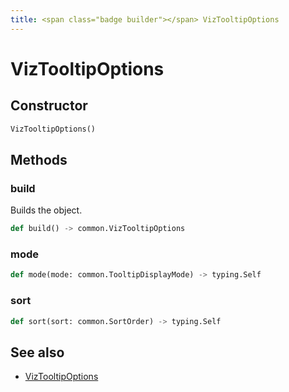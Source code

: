 ```yaml
---
title: <span class="badge builder"></span> VizTooltipOptions
---
```

# <span class="badge builder"></span> VizTooltipOptions

## Constructor

```python
VizTooltipOptions()
```
## Methods

### <span class="badge object-method"></span> build

Builds the object.

```python
def build() -> common.VizTooltipOptions
```

### <span class="badge object-method"></span> mode

```python
def mode(mode: common.TooltipDisplayMode) -> typing.Self
```

### <span class="badge object-method"></span> sort

```python
def sort(sort: common.SortOrder) -> typing.Self
```

## See also

 * <span class="badge object-type-class"></span> [VizTooltipOptions](./object-VizTooltipOptions.md)
